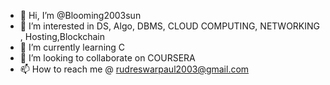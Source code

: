 - 👋 Hi, I’m @Blooming2003sun
- 👀 I’m interested in DS, Algo, DBMS, CLOUD COMPUTING, NETWORKING , Hosting,Blockchain
- 🌱 I’m currently learning C
- 💞️ I’m looking to collaborate on COURSERA
- 📫 How to reach me @ rudreswarpaul2003@gmail.com

<!---
Blooming2003sun/Blooming2003sun is a ✨ special ✨ repository because its `README.md` (this file) appears on your GitHub profile.
You can click the Preview link to take a look at your changes.
--->
